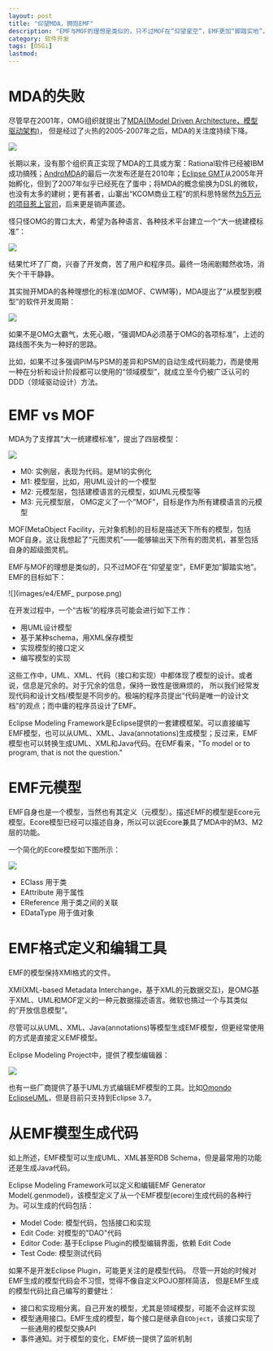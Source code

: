 ```yaml
---
layout: post
title: "仰望MDA，拥抱EMF"
description: "EMF与MOF的理想是类似的，只不过MOF在“仰望星空”，EMF更加“脚踏实地”。"
category: 软件开发
tags: [OSGi]
lastmod:
---
```


# MDA的失败

尽管早在2001年，OMG组织就提出了[MDA((Model Driven Architecture，模型驱动架构)](http://www.omg.org/mda/)，
但是经过了火热的2005-2007年之后，MDA的关注度持续下降。

![](images/e4/MDA_in_googletrends.png)

长期以来，没有那个组织真正实现了MDA的工具或方案：Rational软件已经被IBM成功搞残；[AndroMDA](http://www.andromda.org/news.html)的最后一次发布还是在2010年；[Eclipse GMT](http://www.eclipse.org/gmt/)从2005年开始孵化，但到了2007年似乎已经死在了蛋中；将MDA的概念偷换为DSL的微软，也没有太多的建树；更有甚者，山寨出“KCOM商业工程”的凯科思特居然[为5万元的项目惹上官司](http://www.110.com/panli/panli_122041.html)，后来更是销声匿迹。

怪只怪OMG的胃口太大，希望为各种语言、各种技术平台建立一个“大一统建模标准”：

![](http://www.omg.org/mda/mda_audio/mda_rollovers/mda_left_new2.gif)

结果忙坏了厂商，兴奋了开发商，苦了用户和程序员。最终一场闹剧黯然收场，消失个干干静静。

其实抛开MDA的各种理想化的标准(如MOF、CWM等)，MDA提出了“从模型到模型”的软件开发周期：

![](images/e4/MDA_lifecycle.jpg)


如果不是OMG太霸气，太死心眼，“强调MDA必须基于OMG的各项标准”，上述的路线图不失为一种好的思路。

比如，如果不过多强调PIM与PSM的差异和PSM的自动生成代码能力，而是使用一种在分析和设计阶段都可以使用的“领域模型”，就成立至今仍被广泛认可的DDD（领域驱动设计）方法。


# EMF vs MOF

MDA为了支撑其“大一统建模标准”，提出了四层模型：

![](images/e4/MDA_4_layers.png)

- M0: 实例层，表现为代码。是M1的实例化
- M1: 模型层，比如，用UML设计的一个模型
- M2: 元模型层，包括建模语言的元模型，如UML元模型等
- M3: 元元模型层， OMG定义了一个"MOF"，目标是作为所有建模语言的元模型

MOF(MetaObject Facility，元对象机制)的目标是描述天下所有的模型，包括MOF自身。这让我想起了“元图灵机”——能够输出天下所有的图灵机，甚至包括自身的超级图灵机。

EMF与MOF的理想是类似的，只不过MOF在“仰望星空”，EMF更加“脚踏实地”。EMF的目标如下：

![](images/e4/EMF_ purpose.png)

在开发过程中，一个“古板”的程序员可能会进行如下工作：

- 用UML设计模型
- 基于某种schema，用XML保存模型
- 实现模型的接口定义
- 编写模型的实现

这些工作中，UML、XML、代码（接口和实现）中都体现了模型的设计。或者说，信息是冗余的。对于冗余的信息，保持一致性是很麻烦的，
所以我们经常发现代码和设计文档/模型是不同步的。极端的程序员提出“代码是唯一的设计文档”的观点；而中庸的程序员设计了EMF。


Eclipse Modeling Framework是Eclipse提供的一套建模框架。可以直接编写EMF模型，也可以从UML、XML、Java(annotations)生成模型；反过来，EMF模型也可以转换生成UML、XML和Java代码。在EMF看来，"To model or to program, that is not the question."

# EMF元模型

EMF自身也是一个模型，当然也有其定义（元模型）。描述EMF的模型是Ecore元模型。Ecore模型已经可以描述自身，所以可以说Ecore兼具了MDA中的M3、M2层的功能。


一个简化的Ecore模型如下图所示：

![](images/e4/Ecore.png)



- EClass 	用于类
- EAttribute 用于属性
- EReference 用于类之间的关联
- EDataType 用于值对象


# EMF格式定义和编辑工具

EMF的模型保持XMI格式的文件。

XMI(XML-based Metadata Interchange，基于XML的元数据交互)，是OMG基于XML、UML和MOF定义的一种元数据描述语言。微软也搞过一个与其类似的”开放信息模型”。

尽管可以从UML、XML、Java(annotations)等模型生成EMF模型，但更经常使用的方式是直接定义EMF模型。

Eclipse Modeling Project中，提供了模型编辑器：

![](images/e4/EMF_editor.png)

也有一些厂商提供了基于UML方式编辑EMF模型的工具。比如[Omondo EclipseUML]()，但是目前只支持到Eclipse 3.7。

# 从EMF模型生成代码

如上所述，EMF模型可以生成UML、XML甚至RDB Schema，但是最常用的功能还是生成Java代码。

Eclipse Modeling Framework可以定义和编辑EMF Generator Model(.genmodel)，该模型定义了从一个EMF模型(ecore)生成代码的各种行为。可以生成的代码包括：

- Model Code: 模型代码，包括接口和实现
- Edit Code: 对模型的"DAO"代码
- Editor Code: 基于Eclipse Plugin的模型编辑界面，依赖 Edit Code
- Test Code: 模型测试代码

如果不是开发Eclipse Plugin，可能更关注的是模型代码。
尽管一开始的时候对EMF生成的模型代码会不习惯，觉得不像自定义POJO那样简洁，
但是EMF生成的模型代码比自己编写的要健壮：

- 接口和实现相分离。自己开发的模型，尤其是领域模型，可能不会这样实现
- 模型通用接口。EMF生成的模型，每个接口是继承自`EObject`，该接口实现了一些通用的模型交换API
- 事件通知。对于模型的变化，EMF统一提供了监听机制







